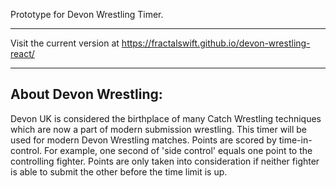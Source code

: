 Prototype for Devon Wrestling Timer.

<hr />

Visit the current version at  https://fractalswift.github.io/devon-wrestling-react/


<hr />

<h2>About Devon Wrestling:</h2>

<p>
Devon UK is considered the birthplace of many Catch Wrestling techniques which are now a part of modern submission wrestling. This timer will be used for modern Devon Wrestling matches. Points are scored by time-in-control. For example, one second of 'side control' equals one point to the controlling fighter. Points are only taken into consideration if neither fighter is able to submit the other before the time limit is up.

</p>



